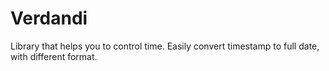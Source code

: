 # Verdandi
Library that helps you to control time. Easily convert timestamp to full date, with different format.
